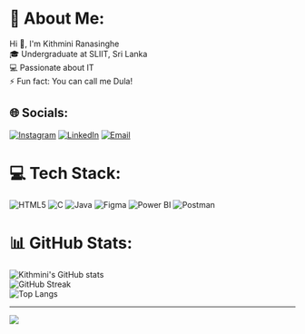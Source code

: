 <p align="center> <img src="https://pin.it/2CMixIbPb" alt="aboutme" /> </p>

# 💫 About Me:
Hi 👋, I'm Kithmini Ranasinghe  <br>
🎓 Undergraduate at SLIIT, Sri Lanka  <br>
💻 Passionate about IT  <br>
⚡ Fun fact: You can call me Dula!

## 🌐 Socials:
[![Instagram](https://img.shields.io/badge/Instagram-%23E4405F.svg?logo=Instagram&logoColor=white)](https://instagram.com/kithmini_99) 
[![LinkedIn](https://img.shields.io/badge/LinkedIn-%230077B5.svg?logo=linkedin&logoColor=white)](https://linkedin.com/in/kithminiranasinghe) 
[![Email](https://img.shields.io/badge/Email-D14836?logo=gmail&logoColor=white)](mailto:kithminiranasinghe587@gmail.com) 

# 💻 Tech Stack:
![HTML5](https://img.shields.io/badge/html5-%23E34F26.svg?style=for-the-badge&logo=html5&logoColor=white) 
![C](https://img.shields.io/badge/c-%2300599C.svg?style=for-the-badge&logo=c&logoColor=white) 
![Java](https://img.shields.io/badge/java-%23ED8B00.svg?style=for-the-badge&logo=openjdk&logoColor=white) 
![Figma](https://img.shields.io/badge/figma-%23F24E1E.svg?style=for-the-badge&logo=figma&logoColor=white) 
![Power BI](https://img.shields.io/badge/power_bi-F2C811?style=for-the-badge&logo=powerbi&logoColor=black) 
![Postman](https://img.shields.io/badge/Postman-FF6C37?style=for-the-badge&logo=postman&logoColor=white)

# 📊 GitHub Stats:
![Kithmini's GitHub stats](https://github-readme-stats.vercel.app/api?username=KithminiRanasinghe&theme=dark&hide_border=false&include_all_commits=false&count_private=false)<br/>
![GitHub Streak](https://streak-stats.demolab.com/?user=KithminiRanasinghe&theme=dark&hide_border=false)<br/>
![Top Langs](https://github-readme-stats.vercel.app/api/top-langs/?username=KithminiRanasinghe&theme=dark&hide_border=false&layout=compact)

---
[![](https://visitcount.itsvg.in/api?id=KithminiRanasinghe&icon=0&color=0)](https://visitcount.itsvg.in)

<!-- Proudly created with GPRM ( https://gprm.itsvg.in ) -->
